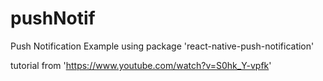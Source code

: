 # pushNotif
Push Notification Example
using package 'react-native-push-notification'

tutorial from 'https://www.youtube.com/watch?v=S0hk_Y-vpfk'
